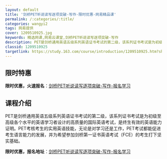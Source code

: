 ```yaml
---
layout: default
title: '剑桥PET听说读写逐项突破-写作-限时优惠-网易精品课'
permalink: /:categories/:title/
categories: wangyi2
tags: 网易提供
cover: 1209510925.jpg
keywords: 精选网课,网易云课堂,剑桥PET听说读写逐项突破-写作
description: PET是剑桥通用英语五级系列英语证书考试的第二级，该系列证书考试是为初级至高级各个水平的英语学习者设计的高质量的国际英语
classid: 1209510925
targetlink: https://study.163.com/course/introduction/1209510925.htm?share=1&shareId=1025206652&utm_campaign=share&utm_medium=iphoneShare&utm_source=&utm_u=1025206652
---
```


## 限时特惠

**限时优惠，火速报名**：[剑桥PET听说读写逐项突破-写作-报名学习](https://study.163.com/course/introduction/1209510925.htm?share=1&shareId=1025206652&utm_campaign=share&utm_medium=iphoneShare&utm_source=&utm_u=1025206652)

## 课程介绍

PET是剑桥通用英语五级系列英语证书考试的第二级，该系列证书考试是为初级至高级各个水平的英语学习者设计的高质量的国际英语考试，是终生有效的英语能力证明。PET考核考生的实用英语技能，无论是对学习还是工作，PET考试都能促进考生语言能力的发展，并为希望参加剑桥第一证书英语考试（FCE）的考生打下坚实基础。

**限时优惠，报名地址**：[剑桥PET听说读写逐项突破-写作-报名学习](https://study.163.com/course/introduction/1209510925.htm?share=1&shareId=1025206652&utm_campaign=share&utm_medium=iphoneShare&utm_source=&utm_u=1025206652)

